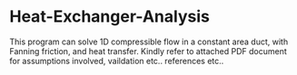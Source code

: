 # Heat-Exchanger-Analysis
This program can solve 1D compressible flow in a constant area duct, with Fanning friction, and heat transfer. Kindly refer to attached PDF document for assumptions involved, vaildation etc.. references etc..
